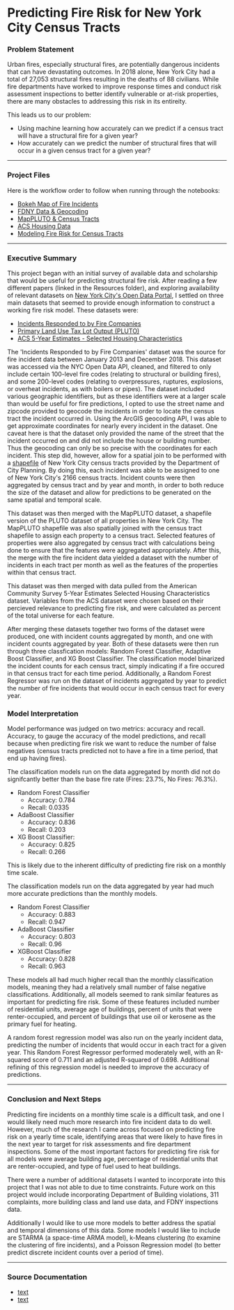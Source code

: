 # Predicting Fire Risk for New York City Census Tracts

### Problem Statement 

Urban fires, especially structural fires, are potentially dangerous incidents that can have devastating outcomes. In 2018 alone, New York City had a total of 27,053 structural fires resulting in the deaths of 88 civilians. While fire departments have worked to improve response times and conduct risk assessment inspections to better identify vulnerable or at-risk properties, there are many obstacles to addressing this risk in its entireity.

This leads us to our problem:
- Using machine learning how accurately can we predict if a census tract will have a structural fire for a given year?
- How accurately can we predict the number of structural fires that will occur in a given census tract for a given year?

---

### Project Files

Here is the workflow order to follow when running through the notebooks:
- [Bokeh Map of Fire Incidents](link)
- [FDNY Data & Geocoding](link) 
- [MapPLUTO & Census Tracts](link) 
- [ACS Housing Data](link) 
- [Modeling Fire Risk for Census Tracts](link)

---

### Executive Summary

This project began with an initial survey of available data and scholarship that would be useful for predicting structural fire risk. After reading a few different papers (linked in the Resources folder), and exploring availability of relevant datasets on [New York City's Open Data Portal](https://opendata.cityofnewyork.us/), I settled on three main datasets that seemed to provide enough information to construct a working fire risk model. These datasets were:
- [Incidents Responded to by Fire Companies](https://data.cityofnewyork.us/Public-Safety/Incidents-Responded-to-by-Fire-Companies/tm6d-hbzd)
- [Primary Land Use Tax Lot Output (PLUTO)](https://www1.nyc.gov/site/planning/data-maps/open-data/dwn-pluto-mappluto.page)
- [ACS 5-Year Estimates - Selected Housing Characteristics](https://factfinder.census.gov/faces/tableservices/jsf/pages/productview.xhtml?src=bkmk)

The 'Incidents Responded to by Fire Companies' dataset was the source for fire incident data between January 2013 and December 2018. This dataset was accessed via the NYC Open Data API, cleaned, and filtered to only include certain 100-level fire codes (relating to structural or building fires), and some 200-level codes (relating to overpressures, ruptures, explosions, or overheat incidents, as with boilers or pipes). The dataset included various geographic identifiers, but as these identifiers were at a larger scale than would be useful for fire predictions, I opted to use the street name and zipcode provided to geocode the incidents in order to locate the census tract the incident occurred in. Using the ArcGIS geocoding API, I was able to get approximate coordinates for nearly every incident in the dataset. One caveat here is that the dataset only provided the name of the street that the incident occurred on and did not include the house or building number. Thus the geocoding can only be so precise with the coordinates for each incident. This step did, however, allow for a spatial join to be performed with a [shapefile](https://www1.nyc.gov/site/planning/data-maps/open-data/districts-download-metadata.page#collapse4) of New York City census tracts provided by the Department of City Planning. By doing this, each incident was able to be assigned to one of New York City's 2166 census tracts. Incident counts were then aggregated by census tract and by year and month, in order to both reduce the size of the dataset and allow for predictions to be generated on the same spatial and temporal scale.

This dataset was then merged with the MapPLUTO dataset, a shapefile version of the PLUTO dataset of all properties in New York City. The MapPLUTO shapefile was also spatially joined with the census tract shapefile to assign each property to a census tract. Selected features of properties were also aggregated by census tract with calculations being done to ensure that the features were aggregated appropriately. After this, the merge with the fire incident data yielded a dataset with the number of incidents in each tract per month as well as the features of the properties within that census tract.

This dataset was then merged with data pulled from the American Community Survey 5-Year Estimates Selected Housing Characteristics dataset. Variables from the ACS dataset were chosen based on their percieved relevance to predicting fire risk, and were calculated as percent of the total universe for each feature.

After merging these datasets together two forms of the dataset were produced, one with incident counts aggregated by month, and one with incident counts aggregated by year. Both of these datasets were then run through three classfication models: Random Forest Classifier, Adaptive Boost Classifier, and XG Boost Classifier. The classification model binarized the incident counts for each census tract, simply indicating if a fire occured in that census tract for each time period. Additionally, a Random Forest Regressor was run on the dataset of incidents aggregated by year to predict the number of fire incidents that would occur in each census tract for every year.



### Model Interpretation

Model performance was judged on two metrics: accuracy and recall. Accuracy, to gauge the accuracy of the model predictions, and recall because when predicting fire risk we want to reduce the number of false negatives (census tracts predicted not to have a fire in a time period, that end up having fires).

The classification models run on the data aggregated by month did not do signifcantly better than the base fire rate (Fires: 23.7%, No Fires: 76.3%).
  - Random Forest Classifier
    - Accuracy: 0.784
    - Recall: 0.0335
  - AdaBoost Classifier
    - Accuracy: 0.836
    - Recall: 0.203
  - XG Boost Classifier: 
    - Accuracy: 0.825
    - Recall: 0.266

This is likely due to the inherent difficulty of predicting fire risk on a monthly time scale.

The classification models run on the data aggregated by year had much more accurate predictions than the monthly models.
  - Random Forest Classifier
    - Accuracy: 0.883
    - Recall: 0.947
  - AdaBoost Classifier
    - Accuracy: 0.803
    - Recall: 0.96
  - XGBoost Classifier
    - Accuracy: 0.828
    - Recall: 0.963

These models all had much higher recall than the monthly classification models, meaning they had a relatively small number of false negative classifications. Additionally, all models seemed to rank similar features as important for predicting fire risk. Some of these features included number of residential units, average age of buildings, percent of units that were renter-occupied, and percent of buildings that use oil or kerosene as the primary fuel for heating.

 A random forest regression model was also run on the yearly incident data, predicting the number of incidents that would occur in each tract for a given year. This Random Forest Regressor performed moderately well, with an R-squared score of 0.711 and an adjusted R-squared of 0.698. Additional refining of this regression model is needed to improve the accuracy of predictions.
 
---

### Conclusion and Next Steps

Predicting fire incidents on a monthly time scale is a difficult task, and one I would likely need much more research into fire incident data to do well. However, much of the research I came across focused on predicting fire risk on a yearly time scale, identifying areas that were likely to have fires in the next year to target for risk assessments and fire department inspections. Some of the most important factors for predicting fire risk for all models were average building age, percentage of residential units that are renter-occupied, and type of fuel used to heat buildings.

There were a number of additional datasets I wanted to incorporate into this project that I was not able to due to time constraints. Future work on this project would include incorporating Department of Building violations, 311 complaints, more building class and land use data, and FDNY inspections data.

Additionally I would like to use more models to better address the spatial and temporal dimensions of this data. Some models I would like to include are STARMA (a space-time ARMA model), k-Means clustering (to examine the clustering of fire incidents), and a Poisson Regression model (to better predict discrete incident counts over a period of time).

---

### Source Documentation

- [text](link) 
- [text](link) 